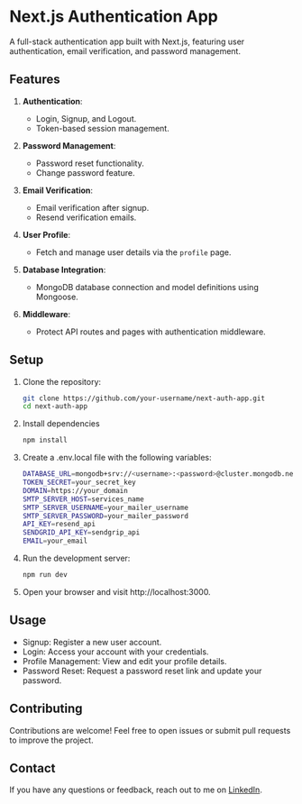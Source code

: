 # Next.js Authentication App

A full-stack authentication app built with Next.js, featuring user authentication, email verification, and password management.

## Features

1. **Authentication**:
   - Login, Signup, and Logout.
   - Token-based session management.
   
2. **Password Management**:
   - Password reset functionality.
   - Change password feature.

3. **Email Verification**:
   - Email verification after signup.
   - Resend verification emails.

4. **User Profile**:
   - Fetch and manage user details via the `profile` page.

5. **Database Integration**:
   - MongoDB database connection and model definitions using Mongoose.

6. **Middleware**:
   - Protect API routes and pages with authentication middleware.

## Setup

1. Clone the repository:

   ```bash
   git clone https://github.com/your-username/next-auth-app.git
   cd next-auth-app
   ```

2. Install dependencies

   ```bash
   npm install
   ```

3. Create a .env.local file with the following variables:

   ```bash
   DATABASE_URL=mongodb+srv://<username>:<password>@cluster.mongodb.net/your-database
   TOKEN_SECRET=your_secret_key
   DOMAIN=https://your_domain
   SMTP_SERVER_HOST=services_name
   SMTP_SERVER_USERNAME=your_mailer_username
   SMTP_SERVER_PASSWORD=your_mailer_password
   API_KEY=resend_api
   SENDGRID_API_KEY=sendgrip_api
   EMAIL=your_email
   ```

4. Run the development server:

   ```bash
   npm run dev
   ```

5. Open your browser and visit http://localhost:3000.

## Usage
 - Signup: Register a new user account.
 - Login: Access your account with your credentials.
 - Profile Management: View and edit your profile details.
 - Password Reset: Request a password reset link and update your password.

## Contributing
Contributions are welcome! Feel free to open issues or submit pull requests to improve the project.

## Contact
If you have any questions or feedback, reach out to me on [LinkedIn](https://www.linkedin.com/in/yjain0418).
